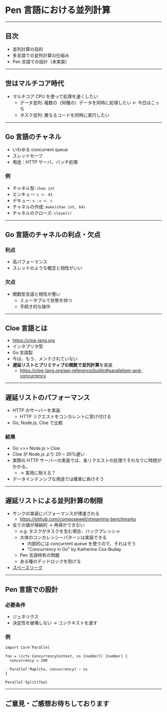 # Pen 言語における並列計算

---

## 目次

- 並列計算の目的
- 多言語での並列計算の仕組み
- Pen 言語での設計（未実装）

---

## 世はマルチコア時代

- マルチコア CPU を使って処理を速くしたい
  - データ並列: 複数の（同種の）データを同時に処理したい <- 今日はこっち
  - タスク並列: 異なるコードを同時に実行したい

---

## Go 言語のチャネル

- いわゆる concurrent queue
- スレッドセーフ
- 用途：HTTP サーバ、バッチ処理

### 例

- チャネル型: `chan int`
- エンキュー: `c <- 42`
- デキュー: `x := <- c`
- チャネルの作成: `make(chan int, 64)`
- チャネルのクローズ: `close(c)`

---

## Go 言語のチャネルの利点・欠点

### 利点

- 高パフォーマンス
- スレッドのような概念と相性がいい

### 欠点

- 関数型言語と相性が悪い
  - ミュータブルで状態を持つ
  - 手続き的な操作

---

## Cloe 言語とは

- https://cloe-lang.org
- インタプリタ型
- Go 言語製
- 今は、もう、メンテされていない
- **遅延リストとプリミティブの関数で並列計算**を実装
  - https://cloe-lang.org/api-reference/builtin#parallelism-and-concurrency

---

## 遅延リストのパフォーマンス

- HTTP のサーバーを実装
  - HTTP リクエストをコンカレントに受け付ける
- Go, Node.js, Cloe で比較

### 結果

- Go >>> Node.js > Cloe
- Cloe が Node.js より 20 ~ 30%遅い
- 実際の HTTP サーバーの実装では、各リクエストの処理でそれなりに時間がかかる。
  - -> 実用に耐える？
- データインテンシブな用途では確実に負けそう

---

## 遅延リストによる並列計算の制限

- サンクの実装にパフォーマンスが律速される
  - https://github.com/composewell/streaming-benchmarks
- 全ての値が帰納的 -> 再帰ができない
  - e.g. タスクがタスクを生む場合、バックプレッシャ
  - 大体のコンカレンシーパターンは実装できる
    - 内部的には concurrent queue を使うので、それはそう
    - "Concurrency in Go" by Katherine Cox-Buday
  - Pen 言語特有の問題
  - ある種のデッドロックを防げる
- [スペースリーク](https://wiki.haskell.org/Space_leak)

---

## Pen 言語での設計

### 必要条件

- ジェネリクス
- 決定性を破壊しない -> コンテキストを渡す

### 例

```pen
import Core'Parallel

foo = \(ctx ConcurrencyContext, xs [number]) [number] {
  concurrency = 200

  Parallel'Map(ctx, concurrency) ~ xs
}
```

```pen
Parallel'Split(foo)
```

---

## ご意見・ご感想お待ちしております
